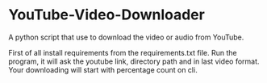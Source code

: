 # YouTube-Video-Downloader
A python script that use to download the video or audio from YouTube.

First of all install requirements from the requirements.txt file.
Run the program, it will ask the youtube link, directory path and in last video format.
Your downloading will start with percentage count on cli.
